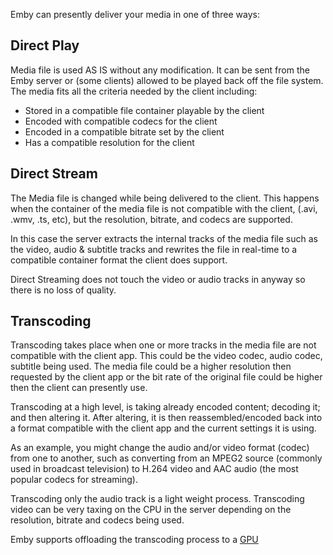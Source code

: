 Emby can presently deliver your media in one of three ways:

## Direct Play
Media file is used AS IS without any modification.  It can be sent from the Emby server or (some clients) allowed to be played back off the file system. The media fits all the criteria needed by the client including:

* Stored in a compatible file container playable by the client
* Encoded with compatible codecs for the client
* Encoded in a compatible bitrate set by the client
* Has a compatible resolution for the client

## Direct Stream
The Media file is changed while being delivered to the client.  This happens when the container of the media file is not compatible with the client, (.avi, .wmv, .ts, etc), but the resolution, bitrate, and codecs are supported.

In this case the server extracts the internal tracks of the media file such as the video, audio & subtitle tracks and rewrites the file in real-time to a compatible container format the client does support.

Direct Streaming does not touch the video or audio tracks in anyway so there is no loss of quality.

## Transcoding
Transcoding takes place when one or more tracks in the media file are not compatible with the client app.  This could be the video codec, audio codec, subtitle being used. The media file could be a higher resolution then requested by the client app or the bit rate of the original file could be higher then the client can presently use.

Transcoding at a high level, is taking already encoded content; decoding it; and then altering it.  After altering, it is then reassembled/encoded back into a format compatible with the client app and the current settings it is using.

As an example, you might change the audio and/or video format (codec) from one to another, such as converting from an MPEG2 source (commonly used in broadcast television) to H.264 video and AAC audio (the most popular codecs for streaming).

Transcoding only the audio track is a light weight process.
Transcoding video can be very taxing on the CPU in the server depending on the resolution, bitrate and codecs being used.

Emby supports offloading the transcoding process to a [GPU](Hardware-Acceleration-Overview)


